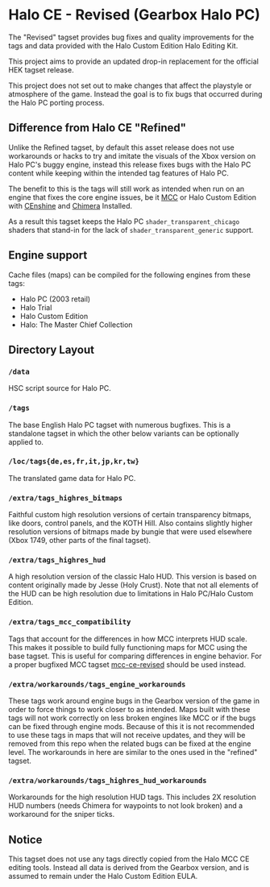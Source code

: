 # Halo CE - Revised (Gearbox Halo PC)
The "Revised" tagset provides bug fixes and quality improvements for the tags and data
provided with the Halo Custom Edition Halo Editing Kit.

This project aims to provide an updated drop-in replacement for the official HEK tagset release.

This project does not set out to make changes that affect the playstyle or atmosphere of the game.
Instead the goal is to fix bugs that occurred during the Halo PC porting process.

## Difference from Halo CE "Refined"
Unlike the Refined tagset, by default this asset release does not use workarounds or hacks to try and
imitate the visuals of the Xbox version on Halo PC's buggy engine, instead this release
fixes bugs with the Halo PC content while keeping within the intended tag features of Halo PC.

The benefit to this is the tags will still work as intended when run on an engine that fixes
the core engine issues, be it [MCC](https://store.steampowered.com/app/976730/Halo_The_Master_Chief_Collection/) or Halo Custom Edition with [CEnshine](https://github.com/Sledmine/censhine) and [Chimera](https://github.com/SnowyMouse/chimera) Installed.

As a result this tagset keeps the Halo PC `shader_transparent_chicago` shaders that stand-in for the lack of `shader_transparent_generic` support.

## Engine support
Cache files (maps) can be compiled for the following engines from these tags:

- Halo PC (2003 retail)
- Halo Trial
- Halo Custom Edition
- Halo: The Master Chief Collection

## Directory Layout
### `/data`
HSC script source for Halo PC.
### `/tags`
The base English Halo PC tagset with numerous bugfixes. This is a standalone tagset in which the other below variants can be optionally applied to.
### `/loc/tags{de,es,fr,it,jp,kr,tw}`
The translated game data for Halo PC.
### `/extra/tags_highres_bitmaps`
Faithful custom high resolution versions of certain transparency bitmaps, like doors, control panels, and the KOTH Hill.
Also contains slightly higher resolution versions of bitmaps made by bungie that were used elsewhere (Xbox 1749, other parts of the final tagset).
### `/extra/tags_highres_hud`
A high resolution version of the classic Halo HUD. This version is based on content originally made by Jesse (Holy Crust).
Note that not all elements of the HUD can be high resolution due to limitations in Halo PC/Halo Custom Edition.
### `/extra/tags_mcc_compatibility`
Tags that account for the differences in how MCC interprets HUD scale. This makes it possible to build fully functioning maps for MCC using the base tagset.
This is useful for comparing differences in engine behavior. For a proper bugfixed MCC tagset [mcc-ce-revised](https://github.com/Aerocatia/mcc-ce-revised) should be used instead.
### `/extra/workarounds/tags_engine_workarounds`
These tags work around engine bugs in the Gearbox version of the game in order to force things to work closer to as intended.
Maps built with these tags will not work correctly on less broken engines like MCC or if the bugs can be fixed through engine mods.
Because of this it is not recommended to use these tags in maps that will not receive updates, and they will be removed from this repo
when the related bugs can be fixed at the engine level. The workarounds in here are similar to the ones used in the "refined" tagset.
### `/extra/workarounds/tags_highres_hud_workarounds`
Workarounds for the high resolution HUD tags. This includes 2X resolution HUD numbers (needs Chimera for waypoints to not look broken) and a workaround for the sniper ticks.

## Notice
This tagset does not use any tags directly copied from the Halo MCC CE editing tools. Instead all data is derived
from the Gearbox version, and is assumed to remain under the Halo Custom Edition EULA.

